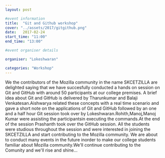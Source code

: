 ```yaml
---
layout: post

#event information
title:  "Git and Github workshop"
cover: "../assets/2017/gitgithub.png"
date:   2017-02-24
start_time: "11:00"
end_time: "13:00"

#event organiser details

organiser: "Lokeshwaran"

categories: "Workshop"
---
```


   We the contributors of the Mozilla community in the name SKCETZILLA are delighted saying that we have succesfully conducted a hands on session on Git and GitHub with around 50 participants at our college premises.
   A brief idea about Git and GitHub is delivered by Tharunkumar and Balaji Venkatesan.Aishwarya related these concepts with a real time scenario and gave a short note on the applications of Git and GitHub followed by an one and a half hour Git session took over by Lokeshwaran.Rohith,Manoj,Manoj Kumar were assisting the participantsin executing the commands.At the end of the session Prashanth took over the GitHub session.
   All the students were studious throughout the session and were interested in joining the SKCETZILLA and start contributing to the Mozilla community.
   We are about to conduct many events in the future inorder to make our college students familiar about Mozilla community.We'll continue contributing to the Comunity and we'll rise and shine...
